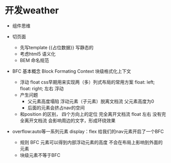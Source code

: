# 开发weather

- 组件思维
- 切页面
  - 先写template {{占位数据}} 写静态的
  - 考虑html5 语义化
  - BEM 命名规范
- BFC 基本概念
  Block Formating Context 块级格式化上下文
  - 浮动 float css早期用来实现两（多）列式布局的常用方案
    float: left; float: right; 左右 浮动
  - 产生问题
    - 父元素高度塌陷 浮动元素（子元素）脱离文档流 父元素高度为0
    - 后面的元素会挤占nav的空间
  - 和position 的区别， 四个方向上的定位 完全离开文档流
    float 左右 没有完全离开文档流 会影响周边的文字，形成环绕效果

- overflow:auto等一系列元素 display：flex 给我们的nav元素开启了一个BFC 
  - 规则 BFC 元素可以得到内部浮动元素的高度 不会在布局上影响到外面的元素
  - 块级元素不等于BFC